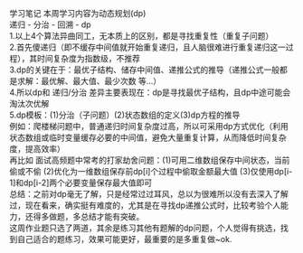 学习笔记
本周学习内容为动态规划(dp)  
递归 - 分治 - 回溯 - dp  
1.以上4个算法异曲同工，无本质上的区别，都是寻找重复性（重复子问题）  
2.首先傻递归（即不缓存中间值就开始重复递归，且人脑很难进行重复递归这一过程），其时间复杂度为指数级，不推荐  
3.dp的关键在于：最优子结构、储存中间值、递推公式的推导（递推公式一般都是求解：最优解、最大值、最少次数 等...）  
4.所以dp和 递归/分治 差异主要表现在：dp是寻找最优子结构，且dp中途可能会淘汰次优解  
5.dp模板：(1)分治（子问题）(2)状态数组的定义(3)dp方程的推导  
例如：爬楼梯问题中，普通递归时间复杂度过高，所以可采用dp方式优化（利用状态数组或临时变量缓存必要的中间值，避免大量重复计算，从而降低时间复杂度，提高效率）  
再比如 面试高频题中常考的打家劫舍问题：(1)可用二维数组保存中间状态，当前偷或不偷 (2)优化为一维数组保存前dp[i]个过程中偷取金额最大值 (3)仅使用dp[i-1]和dp[i-2]两个必要变量保存最大值即可  
总结：之前对dp毫无了解，只是经常过过耳风，总以为很难所以没有去深入了解过，现在看来，确实挺有难度的，尤其是在寻找dp递推公式时，比较考验个人能力，还得多做题，多总结才能有突破。  
这周作业题只选了两道，其余是练习其他有题解的dp问题，个人觉得有挑选，找到自己适合的题练习，效果可能更好，最重要的是多重复做~ok.
